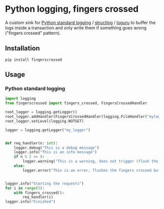 # Python logging, fingers crossed

A custom sink for [Python standard logging](https://docs.python.org/3/library/logging.html) /
[structlog](https://github.com/hynek/structlog) / [loguru](https://github.com/delgan/loguru) to buffer the logs inside
a transaction and only write them if something goes wrong ("fingers crossed" pattern).

## Installation

```shell
pip install fingerscrossed
```

## Usage

### Python standard logging

```python
import logging
from fingerscrossed import fingers_crossed, FingersCrossedHandler

root_logger = logging.getLogger()
root_logger.addHandler(FingersCrossedHandler(logging.FileHandler("mylog.log")))
root_logger.setLevel(logging.NOTSET)

logger = logging.getLogger("my_logger")


def req_handler(n: int):
    logger.debug("This is a debug message")
    logger.info("This is an info message")
    if n % 2 == 0:
        logger.warning("This is a warning, does not trigger (flush the fingers crossed buffer)")
    else:
        logger.error("This is an error, flushes the fingers crossed buffer")


logger.info("Starting the requests")
for i in range(5):
    with fingers_crossed():
        req_handler(i)
logger.info("Finished")
```
